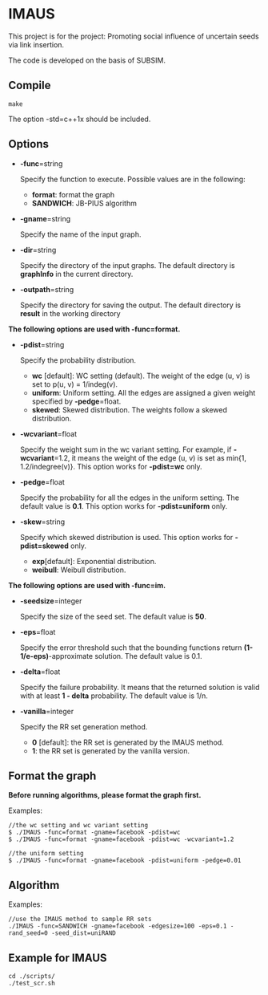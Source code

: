 # IMAUS
This project is for the project: Promoting social influence of uncertain seeds via link insertion.

The code is developed on the basis of SUBSIM. 


## Compile

```shell
make
```

The option -std=c++1x should be included.

## Options

- **-func**=string 

  Specify the function to execute. Possible values are in the following:

  - **format**: format the graph
  - **SANDWICH**: JB-PIUS algorithm

- **-gname**=string

  Specify the name of the input graph. 

- **-dir**=string

  Specify the directory of the input graphs. The default directory is  **graphInfo** in the current directory.

- **-outpath**=string

  Specify the directory for saving the output. The default directory is **result** in the working directory

**The following options are used with -func=format.**

- **-pdist**=string

  Specify the probability distribution. 

  - **wc** [default]: WC setting (default). The weight of the edge (u, v) is set to p(u, v) = 1/indeg(v).
  - **uniform**: Uniform setting. All the edges are assigned a given weight specified by **-pedge**=float.
  - **skewed**:  Skewed distribution. The weights follow a skewed distribution.

- **-wcvariant**=float

  Specify the weight sum in the wc variant setting. For example, if **-wcvariant**=1.2, it means the weight of the edge (u, v) is set as min{1, 1.2/indegree(v)}.  This option works for **-pdist=wc** only. 

- **-pedge**=float

  Specify the probability for all the edges in the uniform setting. The default value is **0.1**. This option works for **-pdist=uniform** only.

- **-skew**=string

  Specify which skewed distribution is used. This option works for **-pdist=skewed** only.

  -  **exp**[default]: Exponential distribution.
  - **weibull**: Weibull distribution.

**The following options are used with -func=im.**

- **-seedsize**=integer

  Specify the size of the seed set. The default value is **50**.

- **-eps**=float

  Specify the error threshold such that the bounding functions return **(1-1/e-eps)**-approximate solution. The default value is 0.1.

- **-delta**=float

  Specify the failure probability. It means that the returned solution is valid with at least **1 - delta** probability. The default value is 1/n.

- **-vanilla**=integer

  Specify the RR set generation method. 

  - **0** [default]: the RR set is generated by the IMAUS method.
  - **1**: the RR set is generated by the vanilla version. 
  

## Format the graph

**Before running algorithms, please format the graph first.**

Examples:

```shell
//the wc setting and wc variant setting
$ ./IMAUS -func=format -gname=facebook -pdist=wc
$ ./IMAUS -func=format -gname=facebook -pdist=wc -wcvariant=1.2

//the uniform setting
$ ./IMAUS -func=format -gname=facebook -pdist=uniform -pedge=0.01

```

## Algorithm

Examples:

```shell
//use the IMAUS method to sample RR sets
./IMAUS -func=SANDWICH -gname=facebook -edgesize=100 -eps=0.1 -rand_seed=0 -seed_dist=uniRAND
```

## Example for IMAUS
```shell
cd ./scripts/
./test_scr.sh
```